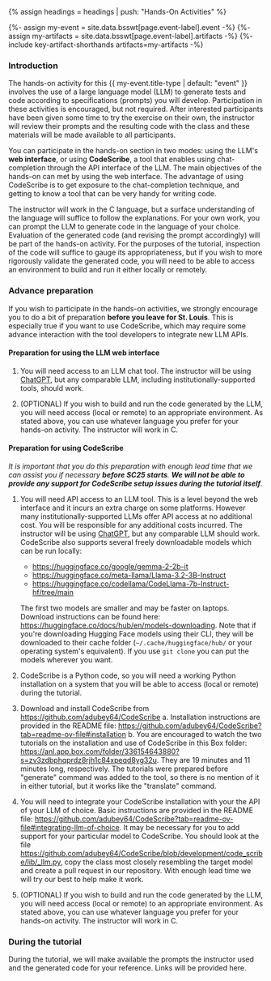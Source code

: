 {% assign headings = headings | push: "Hands-On Activities" %}

{%- assign my-event = site.data.bsswt[page.event-label].event -%}
{%- assign my-artifacts = site.data.bsswt[page.event-label].artifacts -%}
{%- include key-artifact-shorthands artifacts=my-artifacts -%}

### Introduction

The hands-on activity for this {{ my-event.title-type | default: "event" }} involves the use of a large language model (LLM) to generate tests and code according to specifications (prompts) you will develop.  Participation in these activities is encouraged, but not required.  After interested participants have been given some time to try the exercise on their own, the instructor will review their prompts and the resulting code with the class and these materials will be made available to all participants.

You can participate in the hands-on section in two modes: using the LLM's **web interface**, or using **CodeScribe**, a tool that enables using chat-completion through the API interface of the LLM. The main objectives of the hands-on can met by using the web interface. The advantage of using CodeScribe is to get exposure to the chat-completion technique, and getting to know a tool that can be very handy for writing code.

The instructor will work in the C language, but a surface understanding of the language will suffice to follow the explanations. For your own work, you can prompt the LLM to generate code in the language of your choice. Evaluation of the generated code (and revising the prompt accordingly) will be part of the hands-on activity.  For the purposes of the tutorial, inspection of the code will suffice to gauge its appropriateness, but if you wish to more rigorously validate the generated code, you will need to be able to access an environment to build and run it either locally or remotely.

### Advance preparation

If you wish to participate in the hands-on activities, we strongly encourage you to do a bit of preparation **before you leave for St. Louis**.  This is especially true if you want to use CodeScribe, which may require some advance interaction with the tool developers to integrate new LLM APIs.

#### Preparation for using the LLM **web interface**

1. You will need access to an LLM chat tool.  The instructor will be using [ChatGPT](https://chatgpt.com/), but any comparable LLM, including institutionally-supported tools, should work.

2. (OPTIONAL) If you wish to build and run the code generated by the LLM, you will need access (local or remote) to an appropriate environment.  As stated above, you can use whatever language you prefer for your hands-on activity.  The instructor will work in C.

#### Preparation for using **CodeScribe**

*It is important that you do this preparation with enough lead time that we can assist you if necessary **before SC25 starts**.  **We will not be able to provide any support for CodeScribe setup issues during the tutorial itself**.*

1. You will need API access to an LLM tool. This is a level beyond the web interface and it incurs an extra charge on some platforms. However many institutionally-supported LLMs offer API access at no additional cost.  You will be responsible for any additional costs incurred. The instructor will be using [ChatGPT](https://chatgpt.com/), but any comparable LLM should work.  CodeScribe also supports several freely downloadable models which can be run locally:

    - <https://huggingface.co/google/gemma-2-2b-it>
    - <https://huggingface.co/meta-llama/Llama-3.2-3B-Instruct>
    - <https://huggingface.co/codellama/CodeLlama-7b-Instruct-hf/tree/main>

    The first two models are smaller and may be faster on laptops. Download instructions can be found here: <https://huggingface.co/docs/hub/en/models-downloading>.  Note that if you're downloading Hugging Face models using their CLI, they will be downloaded to their cache folder (`~/.cache/huggingface/hub/` or your operating system's equivalent).  If you use `git clone` you can put the models wherever you want.

2. CodeScribe is a Python code, so you will need a working Python installation on a system that you will be able to access (local or remote) during the tutorial.

3. Download and install CodeScribe from <https://github.com/adubey64/CodeScribe>
  a. Installation instructions are provided in the README file: <https://github.com/adubey64/CodeScribe?tab=readme-ov-file#installation>
  b. You are encouraged to watch the two tutorials on the installation and use of CodeScribe in this Box folder: <https://anl.app.box.com/folder/336154643880?s=zv3zdbphqprdz8rjh1c84xpeqd8yg32u>.  They are 19 minutes and 11 minutes long, respectively. The tutorials were prepared before "generate" command was added to the tool, so there is no mention of it in either tutorial, but it works like the "translate" command.

4. You will need to integrate your CodeScribe installation with your the API of your LLM of choice.  Basic instructions are provided in the README file: <https://github.com/adubey64/CodeScribe?tab=readme-ov-file#integrating-llm-of-choice>. It may be necessary for you to add support for your particular model to CodeScribe. You should look at the file <https://github.com/adubey64/CodeScribe/blob/development/code_scribe/lib/_llm.py>, copy the class most closely resembling the target model and create a pull request in our repository. With enough lead time we will try our best to help make it work.

5. (OPTIONAL) If you wish to build and run the code generated by the LLM, you will need access (local or remote) to an appropriate environment.  As stated above, you can use whatever language you prefer for your hands-on activity.  The instructor will work in C.

### During the tutorial

During the tutorial, we will make available the prompts the instructor used and the generated code for your reference.  Links will be provided here.
